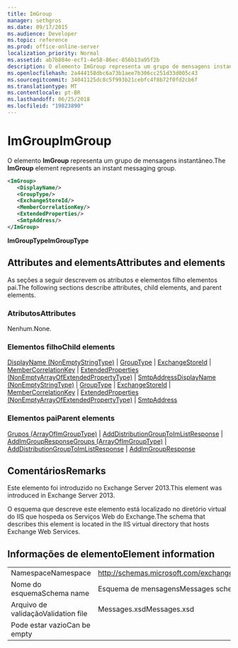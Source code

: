 ```yaml
---
title: ImGroup
manager: sethgros
ms.date: 09/17/2015
ms.audience: Developer
ms.topic: reference
ms.prod: office-online-server
localization_priority: Normal
ms.assetid: ab7b884e-ecf1-4e58-86ec-856b13a95f2b
description: O elemento ImGroup representa um grupo de mensagens instantâneo.
ms.openlocfilehash: 2a444158dbc6a73b1aee7b306cc251d33d005c43
ms.sourcegitcommit: 34041125dc8c5f993b21cebfc4f8b72f0fd2cb6f
ms.translationtype: MT
ms.contentlocale: pt-BR
ms.lasthandoff: 06/25/2018
ms.locfileid: "19823890"
---
```

# <a name="imgroup"></a><span data-ttu-id="cef5b-103">ImGroup</span><span class="sxs-lookup"><span data-stu-id="cef5b-103">ImGroup</span></span>

<span data-ttu-id="cef5b-104">O elemento **ImGroup** representa um grupo de mensagens instantâneo.</span><span class="sxs-lookup"><span data-stu-id="cef5b-104">The **ImGroup** element represents an instant messaging group.</span></span> 
  
```XML
<ImGroup>
   <DisplayName/>
   <GroupType/>
   <ExchangeStoreId/>
   <MemberCorrelationKey/>
   <ExtendedProperties/>
   <SmtpAddress/>
</ImGroup>
```

 <span data-ttu-id="cef5b-105">**ImGroupType**</span><span class="sxs-lookup"><span data-stu-id="cef5b-105">**ImGroupType**</span></span>
## <a name="attributes-and-elements"></a><span data-ttu-id="cef5b-106">Attributes and elements</span><span class="sxs-lookup"><span data-stu-id="cef5b-106">Attributes and elements</span></span>

<span data-ttu-id="cef5b-107">As seções a seguir descrevem os atributos e elementos filho elementos pai.</span><span class="sxs-lookup"><span data-stu-id="cef5b-107">The following sections describe attributes, child elements, and parent elements.</span></span>
  
### <a name="attributes"></a><span data-ttu-id="cef5b-108">Atributos</span><span class="sxs-lookup"><span data-stu-id="cef5b-108">Attributes</span></span>

<span data-ttu-id="cef5b-109">Nenhum.</span><span class="sxs-lookup"><span data-stu-id="cef5b-109">None.</span></span>
  
### <a name="child-elements"></a><span data-ttu-id="cef5b-110">Elementos filho</span><span class="sxs-lookup"><span data-stu-id="cef5b-110">Child elements</span></span>

<span data-ttu-id="cef5b-111">[DisplayName (NonEmptyStringType)](displayname-nonemptystringtype.md) | [GroupType](grouptype.md) | [ExchangeStoreId](exchangestoreid.md) | [MemberCorrelationKey](membercorrelationkey.md) | [ExtendedProperties (NonEmptyArrayOfExtendedPropertyType)](extendedproperties-nonemptyarrayofextendedpropertytype.md)  |  [ SmtpAddress](smtpaddress.md)</span><span class="sxs-lookup"><span data-stu-id="cef5b-111">[DisplayName (NonEmptyStringType)](displayname-nonemptystringtype.md) | [GroupType](grouptype.md) | [ExchangeStoreId](exchangestoreid.md) | [MemberCorrelationKey](membercorrelationkey.md) | [ExtendedProperties (NonEmptyArrayOfExtendedPropertyType)](extendedproperties-nonemptyarrayofextendedpropertytype.md) | [SmtpAddress](smtpaddress.md)</span></span>
  
### <a name="parent-elements"></a><span data-ttu-id="cef5b-112">Elementos pai</span><span class="sxs-lookup"><span data-stu-id="cef5b-112">Parent elements</span></span>

<span data-ttu-id="cef5b-113">[Grupos (ArrayOfImGroupType)](groups-arrayofimgrouptype.md) | [AddDistributionGroupToImListResponse](adddistributiongrouptoimlistresponse.md) | [AddImGroupResponse](addimgroupresponse.md)</span><span class="sxs-lookup"><span data-stu-id="cef5b-113">[Groups (ArrayOfImGroupType)](groups-arrayofimgrouptype.md) | [AddDistributionGroupToImListResponse](adddistributiongrouptoimlistresponse.md) | [AddImGroupResponse](addimgroupresponse.md)</span></span>
  
## <a name="remarks"></a><span data-ttu-id="cef5b-114">Comentários</span><span class="sxs-lookup"><span data-stu-id="cef5b-114">Remarks</span></span>

<span data-ttu-id="cef5b-115">Este elemento foi introduzido no Exchange Server 2013.</span><span class="sxs-lookup"><span data-stu-id="cef5b-115">This element was introduced in Exchange Server 2013.</span></span>
  
<span data-ttu-id="cef5b-116">O esquema que descreve este elemento está localizado no diretório virtual do IIS que hospeda os Serviços Web do Exchange.</span><span class="sxs-lookup"><span data-stu-id="cef5b-116">The schema that describes this element is located in the IIS virtual directory that hosts Exchange Web Services.</span></span>
  
## <a name="element-information"></a><span data-ttu-id="cef5b-117">Informações de elemento</span><span class="sxs-lookup"><span data-stu-id="cef5b-117">Element information</span></span>

|||
|:-----|:-----|
|<span data-ttu-id="cef5b-118">Namespace</span><span class="sxs-lookup"><span data-stu-id="cef5b-118">Namespace</span></span>  <br/> |http://schemas.microsoft.com/exchange/services/2006/messages  <br/> |
|<span data-ttu-id="cef5b-119">Nome do esquema</span><span class="sxs-lookup"><span data-stu-id="cef5b-119">Schema name</span></span>  <br/> |<span data-ttu-id="cef5b-120">Esquema de mensagens</span><span class="sxs-lookup"><span data-stu-id="cef5b-120">Messages schema</span></span>  <br/> |
|<span data-ttu-id="cef5b-121">Arquivo de validação</span><span class="sxs-lookup"><span data-stu-id="cef5b-121">Validation file</span></span>  <br/> |<span data-ttu-id="cef5b-122">Messages.xsd</span><span class="sxs-lookup"><span data-stu-id="cef5b-122">Messages.xsd</span></span>  <br/> |
|<span data-ttu-id="cef5b-123">Pode estar vazio</span><span class="sxs-lookup"><span data-stu-id="cef5b-123">Can be empty</span></span>  <br/> ||
   


